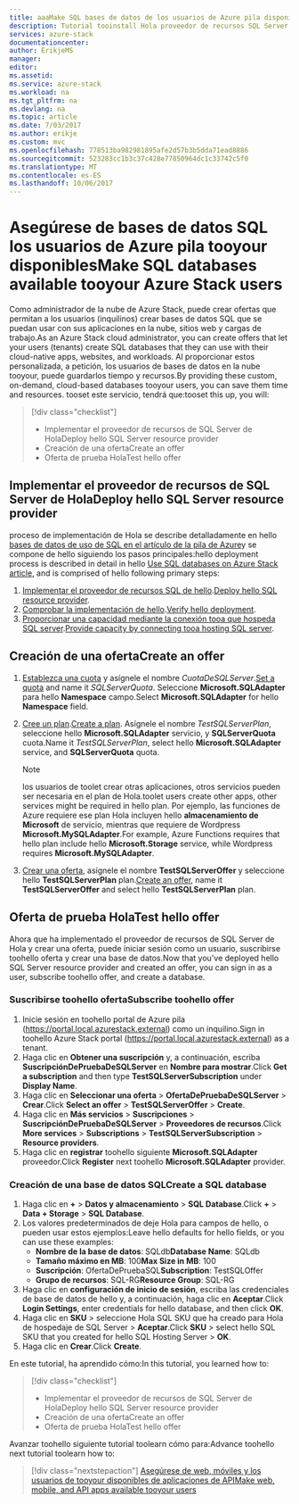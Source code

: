 ```yaml
---
title: aaaMake SQL bases de datos de los usuarios de Azure pila disponible tooyour | Documentos de Microsoft
description: Tutorial tooinstall Hola proveedor de recursos SQL Server y crear ofertas a las que permiten a los usuarios de la pila de Azure crear bases de datos SQL.
services: azure-stack
documentationcenter: 
author: ErikjeMS
manager: 
editor: 
ms.assetid: 
ms.service: azure-stack
ms.workload: na
ms.tgt_pltfrm: na
ms.devlang: na
ms.topic: article
ms.date: 7/03/2017
ms.author: erikje
ms.custom: mvc
ms.openlocfilehash: 778513ba982981895afe2d57b3b5dda71ead8886
ms.sourcegitcommit: 523283cc1b3c37c428e77850964dc1c33742c5f0
ms.translationtype: MT
ms.contentlocale: es-ES
ms.lasthandoff: 10/06/2017
---
```

# <a name="make-sql-databases-available-tooyour-azure-stack-users"></a><span data-ttu-id="088a4-103">Asegúrese de bases de datos SQL los usuarios de Azure pila tooyour disponibles</span><span class="sxs-lookup"><span data-stu-id="088a4-103">Make SQL databases available tooyour Azure Stack users</span></span>

<span data-ttu-id="088a4-104">Como administrador de la nube de Azure Stack, puede crear ofertas que permitan a los usuarios (inquilinos) crear bases de datos SQL que se puedan usar con sus aplicaciones en la nube, sitios web y cargas de trabajo.</span><span class="sxs-lookup"><span data-stu-id="088a4-104">As an Azure Stack cloud administrator, you can create offers that let your users (tenants) create SQL databases that they can use with their cloud-native apps, websites, and workloads.</span></span> <span data-ttu-id="088a4-105">Al proporcionar estos personalizada, a petición, los usuarios de bases de datos en la nube tooyour, puede guardarlos tiempo y recursos.</span><span class="sxs-lookup"><span data-stu-id="088a4-105">By providing these custom, on-demand, cloud-based databases tooyour users, you can save them time and resources.</span></span> <span data-ttu-id="088a4-106">tooset este servicio, tendrá que:</span><span class="sxs-lookup"><span data-stu-id="088a4-106">tooset this up, you will:</span></span>

> [!div class="checklist"]
> * <span data-ttu-id="088a4-107">Implementar el proveedor de recursos de SQL Server de Hola</span><span class="sxs-lookup"><span data-stu-id="088a4-107">Deploy hello SQL Server resource provider</span></span>
> * <span data-ttu-id="088a4-108">Creación de una oferta</span><span class="sxs-lookup"><span data-stu-id="088a4-108">Create an offer</span></span>
> * <span data-ttu-id="088a4-109">Oferta de prueba Hola</span><span class="sxs-lookup"><span data-stu-id="088a4-109">Test hello offer</span></span>

## <a name="deploy-hello-sql-server-resource-provider"></a><span data-ttu-id="088a4-110">Implementar el proveedor de recursos de SQL Server de Hola</span><span class="sxs-lookup"><span data-stu-id="088a4-110">Deploy hello SQL Server resource provider</span></span>

<span data-ttu-id="088a4-111">proceso de implementación de Hola se describe detalladamente en hello [bases de datos de uso de SQL en el artículo de la pila de Azure](azure-stack-sql-resource-provider-deploy.md)y se compone de hello siguiendo los pasos principales:</span><span class="sxs-lookup"><span data-stu-id="088a4-111">hello deployment process is described in detail in hello [Use SQL databases on Azure Stack article](azure-stack-sql-resource-provider-deploy.md), and is comprised of hello following primary steps:</span></span>

1.  <span data-ttu-id="088a4-112">[Implementar el proveedor de recursos SQL de hello]( azure-stack-sql-resource-provider-deploy.md#deploy-the-resource-provider).</span><span class="sxs-lookup"><span data-stu-id="088a4-112">[Deploy hello SQL resource provider]( azure-stack-sql-resource-provider-deploy.md#deploy-the-resource-provider).</span></span>
2.  <span data-ttu-id="088a4-113">[Comprobar la implementación de hello]( azure-stack-sql-resource-provider-deploy.md#verify-the-deployment-using-the-azure-stack-portal).</span><span class="sxs-lookup"><span data-stu-id="088a4-113">[Verify hello deployment]( azure-stack-sql-resource-provider-deploy.md#verify-the-deployment-using-the-azure-stack-portal).</span></span>
3.  <span data-ttu-id="088a4-114">[Proporcionar una capacidad mediante la conexión tooa que hospeda SQL server]( azure-stack-sql-resource-provider-deploy.md#provide-capacity-by-connecting-to-a-hosting-sql-server).</span><span class="sxs-lookup"><span data-stu-id="088a4-114">[Provide capacity by connecting tooa hosting SQL server]( azure-stack-sql-resource-provider-deploy.md#provide-capacity-by-connecting-to-a-hosting-sql-server).</span></span>

## <a name="create-an-offer"></a><span data-ttu-id="088a4-115">Creación de una oferta</span><span class="sxs-lookup"><span data-stu-id="088a4-115">Create an offer</span></span>

1.  <span data-ttu-id="088a4-116">[Establezca una cuota](azure-stack-setting-quotas.md) y asígnele el nombre *CuotaDeSQLServer*.</span><span class="sxs-lookup"><span data-stu-id="088a4-116">[Set a quota](azure-stack-setting-quotas.md) and name it *SQLServerQuota*.</span></span> <span data-ttu-id="088a4-117">Seleccione **Microsoft.SQLAdapter** para hello **Namespace** campo.</span><span class="sxs-lookup"><span data-stu-id="088a4-117">Select **Microsoft.SQLAdapter** for hello **Namespace** field.</span></span>
2.  <span data-ttu-id="088a4-118">[Cree un plan](azure-stack-create-plan.md).</span><span class="sxs-lookup"><span data-stu-id="088a4-118">[Create a plan](azure-stack-create-plan.md).</span></span> <span data-ttu-id="088a4-119">Asígnele el nombre *TestSQLServerPlan*, seleccione hello **Microsoft.SQLAdapter** servicio, y **SQLServerQuota** cuota.</span><span class="sxs-lookup"><span data-stu-id="088a4-119">Name it *TestSQLServerPlan*, select hello **Microsoft.SQLAdapter** service, and **SQLServerQuota** quota.</span></span>

    > [!NOTE]
    > <span data-ttu-id="088a4-120">los usuarios de toolet crear otras aplicaciones, otros servicios pueden ser necesaria en el plan de Hola.</span><span class="sxs-lookup"><span data-stu-id="088a4-120">toolet users create other apps, other services might be required in hello plan.</span></span> <span data-ttu-id="088a4-121">Por ejemplo, las funciones de Azure requiere ese plan Hola incluyen hello **almacenamiento de Microsoft** de servicio, mientras que requiere de Wordpress **Microsoft.MySQLAdapter**.</span><span class="sxs-lookup"><span data-stu-id="088a4-121">For example, Azure Functions requires that hello plan include hello **Microsoft.Storage** service, while Wordpress requires **Microsoft.MySQLAdapter**.</span></span>
    > 
    >

3.  <span data-ttu-id="088a4-122">[Crear una oferta](azure-stack-create-offer.md), asígnele el nombre **TestSQLServerOffer** y seleccione hello **TestSQLServerPlan** plan.</span><span class="sxs-lookup"><span data-stu-id="088a4-122">[Create an offer](azure-stack-create-offer.md), name it **TestSQLServerOffer** and select hello **TestSQLServerPlan** plan.</span></span>

## <a name="test-hello-offer"></a><span data-ttu-id="088a4-123">Oferta de prueba Hola</span><span class="sxs-lookup"><span data-stu-id="088a4-123">Test hello offer</span></span>

<span data-ttu-id="088a4-124">Ahora que ha implementado el proveedor de recursos de SQL Server de Hola y crear una oferta, puede iniciar sesión como un usuario, suscribirse toohello oferta y crear una base de datos.</span><span class="sxs-lookup"><span data-stu-id="088a4-124">Now that you've deployed hello SQL Server resource provider and created an offer, you can sign in as a user, subscribe toohello offer, and create a database.</span></span>

### <a name="subscribe-toohello-offer"></a><span data-ttu-id="088a4-125">Suscribirse toohello oferta</span><span class="sxs-lookup"><span data-stu-id="088a4-125">Subscribe toohello offer</span></span>
1. <span data-ttu-id="088a4-126">Inicie sesión en toohello portal de Azure pila (https://portal.local.azurestack.external) como un inquilino.</span><span class="sxs-lookup"><span data-stu-id="088a4-126">Sign in toohello Azure Stack portal (https://portal.local.azurestack.external) as a tenant.</span></span>
2. <span data-ttu-id="088a4-127">Haga clic en **Obtener una suscripción** y, a continuación, escriba **SuscripciónDePruebaDeSQLServer** en **Nombre para mostrar**.</span><span class="sxs-lookup"><span data-stu-id="088a4-127">Click **Get a subscription** and then type **TestSQLServerSubscription** under **Display Name**.</span></span>
3. <span data-ttu-id="088a4-128">Haga clic en **Seleccionar una oferta** > **OfertaDePruebaDeSQLServer** > **Crear**.</span><span class="sxs-lookup"><span data-stu-id="088a4-128">Click **Select an offer** > **TestSQLServerOffer** > **Create**.</span></span>
4. <span data-ttu-id="088a4-129">Haga clic en **Más servicios** > **Suscripciones** > **SuscripciónDePruebaDeSQLServer** > **Proveedores de recursos**.</span><span class="sxs-lookup"><span data-stu-id="088a4-129">Click **More services** > **Subscriptions** > **TestSQLServerSubscription** > **Resource providers**.</span></span>
5. <span data-ttu-id="088a4-130">Haga clic en **registrar** toohello siguiente **Microsoft.SQLAdapter** proveedor.</span><span class="sxs-lookup"><span data-stu-id="088a4-130">Click **Register** next toohello **Microsoft.SQLAdapter** provider.</span></span>

### <a name="create-a-sql-database"></a><span data-ttu-id="088a4-131">Creación de una base de datos SQL</span><span class="sxs-lookup"><span data-stu-id="088a4-131">Create a SQL database</span></span>

1. <span data-ttu-id="088a4-132">Haga clic en **+** > **Datos y almacenamiento** > **SQL Database**.</span><span class="sxs-lookup"><span data-stu-id="088a4-132">Click **+** > **Data + Storage** > **SQL Database**.</span></span>
2. <span data-ttu-id="088a4-133">Los valores predeterminados de deje Hola para campos de hello, o pueden usar estos ejemplos:</span><span class="sxs-lookup"><span data-stu-id="088a4-133">Leave hello defaults for hello fields, or you can use these examples:</span></span>
    - <span data-ttu-id="088a4-134">**Nombre de la base de datos**: SQLdb</span><span class="sxs-lookup"><span data-stu-id="088a4-134">**Database Name**: SQLdb</span></span>
    - <span data-ttu-id="088a4-135">**Tamaño máximo en MB**: 100</span><span class="sxs-lookup"><span data-stu-id="088a4-135">**Max Size in MB**: 100</span></span>
    - <span data-ttu-id="088a4-136">**Suscripción**: OfertaDePruebaSQL</span><span class="sxs-lookup"><span data-stu-id="088a4-136">**Subscription**: TestSQLOffer</span></span>
    - <span data-ttu-id="088a4-137">**Grupo de recursos**: SQL-RG</span><span class="sxs-lookup"><span data-stu-id="088a4-137">**Resource Group**: SQL-RG</span></span>
3. <span data-ttu-id="088a4-138">Haga clic en **configuración de inicio de sesión**, escriba las credenciales de base de datos de hello y, a continuación, haga clic en **Aceptar**.</span><span class="sxs-lookup"><span data-stu-id="088a4-138">Click **Login Settings**, enter credentials for hello database, and then click **OK**.</span></span>
4. <span data-ttu-id="088a4-139">Haga clic en **SKU** > seleccione Hola SQL SKU que ha creado para Hola de hospedaje de SQL Server > **Aceptar**.</span><span class="sxs-lookup"><span data-stu-id="088a4-139">Click **SKU** > select hello SQL SKU that you created for hello SQL Hosting Server > **OK**.</span></span>
5. <span data-ttu-id="088a4-140">Haga clic en **Crear**.</span><span class="sxs-lookup"><span data-stu-id="088a4-140">Click **Create**.</span></span>

<span data-ttu-id="088a4-141">En este tutorial, ha aprendido cómo:</span><span class="sxs-lookup"><span data-stu-id="088a4-141">In this tutorial, you learned how to:</span></span>

> [!div class="checklist"]
> * <span data-ttu-id="088a4-142">Implementar el proveedor de recursos de SQL Server de Hola</span><span class="sxs-lookup"><span data-stu-id="088a4-142">Deploy hello SQL Server resource provider</span></span>
> * <span data-ttu-id="088a4-143">Creación de una oferta</span><span class="sxs-lookup"><span data-stu-id="088a4-143">Create an offer</span></span>
> * <span data-ttu-id="088a4-144">Oferta de prueba Hola</span><span class="sxs-lookup"><span data-stu-id="088a4-144">Test hello offer</span></span>

<span data-ttu-id="088a4-145">Avanzar toohello siguiente tutorial toolearn cómo para:</span><span class="sxs-lookup"><span data-stu-id="088a4-145">Advance toohello next tutorial toolearn how to:</span></span>

> [!div class="nextstepaction"]
> [<span data-ttu-id="088a4-146">Asegúrese de web, móviles y los usuarios de tooyour disponibles de aplicaciones de API</span><span class="sxs-lookup"><span data-stu-id="088a4-146">Make web, mobile, and API apps available tooyour users</span></span>]( azure-stack-tutorial-app-service.md)

